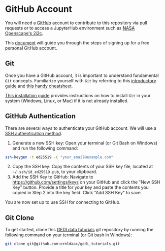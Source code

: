 # GitHub Account

You will need a [GitHub](https://github.com) account to contribute to this repository via pull requests or to access a JupyterHub environment such as [NASA Openscape's 2i2c](https://openscapes.2i2c.cloud).

This [document](https://docs.github.com/en/get-started/start-your-journey/creating-an-account-on-github#signing-up-for-a-new-personal-account) will guide you through the steps of signing up for a free personal GitHub account.

## Git
Once you have a GitHub account, it is important to understand fundamental `Git` concepts. Familiarize yourself with `Git` by referring to this [introductory guide](https://docs.github.com/en/get-started/getting-started-with-git) and [this handy cheatsheet](https://training.github.com/downloads/github-git-cheat-sheet.pdf).

[This installation guide](https://github.com/git-guides/install-git) provides instructions on how to install `Git` in your system (Windows, Linux, or Mac) if it is not already installed. 

## GitHub Authentication
There are several ways to authenticate your GitHub account. We will use a [SSH authentication method](https://docs.github.com/en/authentication/connecting-to-github-with-ssh).

1. Generate a new SSH key: Open your terminal (or Git Bash on Windows) and run the following command: 
```bash
ssh-keygen -t ed25519 -C "your_email@example.com"
```
2. Copy the SSH key:  Copy the contents of your SSH key file, located at `~/.ssh/id_ed25519.pub`, to your clipboard. 
3. Add the SSH Key to GitHub: Navigate to https://github.com/settings/keys on your GitHub and click the "New SSH Key" button. Provide a title for your key and paste the contents you copied in Step 2 into the key field. Click "Add SSH Key" to save.

You are now set up to use SSH for connecting to GitHub.

## Git Clone

To get started, clone this [GEDI data tutorials](https://github.com/ornldaac/gedi_tutorials) git repository by running the following command on your terminal (or Git bash in Windows):

```bash
git clone git@github.com:ornldaac/gedi_tutorials.git
```